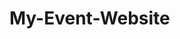 # My-Event-Website
 
<!-- https://api.open-meteo.com/v1/forecast?latitude=-27.497479396957104&longitude=153.01360127337725&current_weather=true -->